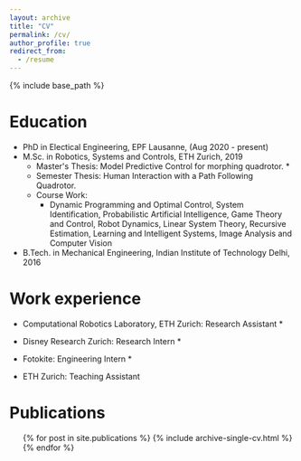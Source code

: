 ```yaml
---
layout: archive
title: "CV"
permalink: /cv/
author_profile: true
redirect_from:
  - /resume
---
```


{% include base_path %}

Education
======
* PhD in Electical Engineering, EPF Lausanne, (Aug 2020 - present)
* M.Sc. in Robotics, Systems and Controls, ETH Zurich, 2019
  * Master's Thesis: Model Predictive Control for morphing quadrotor.
    * 
  * Semester Thesis: Human Interaction with a Path Following Quadrotor.
  * Course Work:
    * Dynamic Programming and Optimal Control, System Identification, Probabilistic Artificial Intelligence, Game Theory and Control, Robot Dynamics, Linear System Theory, Recursive Estimation, Learning and Intelligent Systems, Image Analysis and Computer Vision
* B.Tech. in Mechanical Engineering, Indian Institute of Technology Delhi, 2016


Work experience
======
* Computational Robotics Laboratory, ETH Zurich: Research Assistant
  * 

* Disney Research Zurich: Research Intern
  * 
  
* Fotokite: Engineering Intern
  * 

* ETH Zurich: Teaching Assistant

Publications
======
  <ul>{% for post in site.publications %}
    {% include archive-single-cv.html %}
  {% endfor %}</ul>
  
<!-- Talks
======
  <ul>{% for post in site.talks %}
    {% include archive-single-talk-cv.html %}
  {% endfor %}</ul> -->
  
<!-- Teaching
======
  <ul>{% for post in site.teaching %}
    {% include archive-single-cv.html %}
  {% endfor %}</ul>
   -->
<!-- Service and leadership
======
* Currently signed in to 43 different slack teams -->
